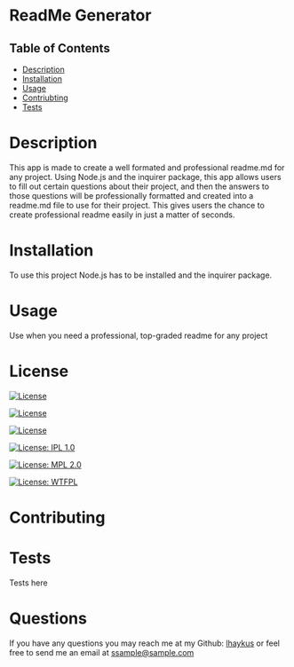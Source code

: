 
 # ReadMe Generator

## Table of Contents
 - [Description](#description)
 - [Installation](#installation)
 - [Usage](#usage)
 - [Contriubting](#contriubtion)
 - [Tests](#tests)
    

 # Description
   This app is made to create a well formated and professional readme.md for any project. Using Node.js and the inquirer package, this app allows users to fill out certain questions about their project, and then the answers to those questions will be professionally formatted and created into a readme.md file to use for their project. This gives users the chance to create professional readme easily in just a matter of seconds.

  # Installation 
   To use this project Node.js has to be installed and the inquirer package.


 # Usage 
   Use when you need a professional, top-graded readme for any project 

# License
[![License](https://img.shields.io/badge/License-Apache%202.0-blue.svg)](https://opensource.org/licenses/Apache-2.0)

[![License](https://img.shields.io/badge/License-Boost%201.0-lightblue.svg)](https://www.boost.org/LICENSE_1_0.txt)

[![License](https://img.shields.io/badge/License-EPL%201.0-red.svg)](https://opensource.org/licenses/EPL-1.0)

[![License: IPL 1.0](https://img.shields.io/badge/License-IPL%201.0-blue.svg)](https://opensource.org/licenses/IPL-1.0)

[![License: MPL 2.0](https://img.shields.io/badge/License-MPL%202.0-brightgreen.svg)](https://opensource.org/licenses/MPL-2.0)

[![License: WTFPL](https://img.shields.io/badge/License-WTFPL-brightgreen.svg)](http://www.wtfpl.net/about/)

 # Contributing
   

# Tests 
   Tests here


 # Questions
 If you have any questions you may reach me at my Github: [lhaykus](https://github.com/lhaykus) or feel free to send me an email at
    ssample@sample.com  
    